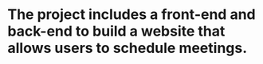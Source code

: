 # The project includes a front-end and back-end to build a website that allows users to schedule meetings.
